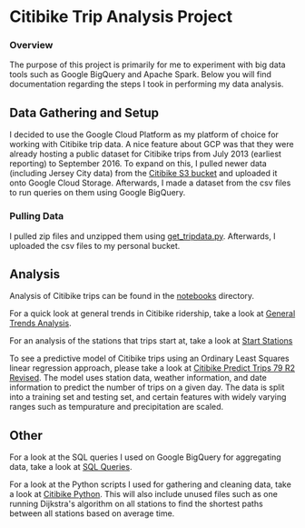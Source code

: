 # Citibike Trip Analysis Project

### Overview

The purpose of this project is primarily for me to experiment with big data tools such as Google BigQuery and Apache Spark. Below you will find documentation regarding the steps I took in performing my data analysis.

## Data Gathering and Setup

I decided to use the Google Cloud Platform as my platform of choice for working with Citibike trip data. A nice feature about GCP was that they were already hosting a public dataset for Citibike trips from July 2013 (earliest reporting) to September 2016. To expand on this, I pulled newer data (including Jersey City data) from the [Citibike S3 bucket](https://s3.amazonaws.com/tripdata/index.html) and uploaded it onto Google Cloud Storage. Afterwards, I made a dataset from the csv files to run queries on them using Google BigQuery.

### Pulling Data

I pulled zip files and unzipped them using [get_tripdata.py](get_tripdata.py). Afterwards, I uploaded the csv files to my personal bucket.

## Analysis

Analysis of Citibike trips can be found in the [notebooks](notebooks) directory.

For a quick look at general trends in Citibike ridership, take a look at [General Trends Analysis](notebooks/General_Trends_Analysis.ipynb).

For an analysis of the stations that trips start at, take a look at [Start Stations](notebooks/Start_Stations.ipynb)

To see a predictive model of Citibike trips using an Ordinary Least Squares linear regression approach, please take a look at [Citibike Predict Trips 79 R2 Revised](notebooks/Citibike_Predict_Trips_79_R2_Revised.ipynb). The model uses station data, weather information, and date information to predict the number of trips on a given day. The data is split into a training set and testing set, and certain features with widely varying ranges such as tempurature and precipitation are scaled.

## Other

For a look at the SQL queries I used on Google BigQuery for aggregating data, take a look at [SQL Queries](sql_queries).

For a look at the Python scripts I used for gathering and cleaning data, take a look at [Citibike Python](citibike_python). This will also include unused files such as one running Dijkstra's algorithm on all stations to find the shortest paths between all stations based on average time.
